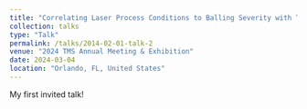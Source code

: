 ```yaml
---
title: "Correlating Laser Process Conditions to Balling Severity with Time-resolved Synchrotron X-ray Visualization” (invited)"
collection: talks
type: "Talk"
permalink: /talks/2014-02-01-talk-2
venue: "2024 TMS Annual Meeting & Exhibition"
date: 2024-03-04
location: "Orlando, FL, United States"
---
```


My first invited talk!
